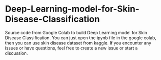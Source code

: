 # Deep-Learning-model-for-Skin-Disease-Classification
Source code from Google Colab to build Deep Learning model for Skin Disease Classification.
You can just open the ipynb file in the google colab, then you can use skin disease dataset from kaggle.
If you encounter any issues or have questions, feel free to create a new issue or start a discussion.

